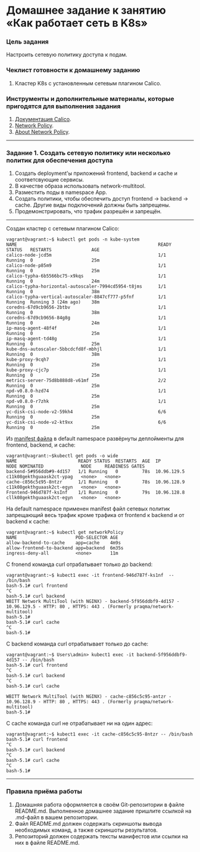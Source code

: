 # Домашнее задание к занятию «Как работает сеть в K8s»

### Цель задания

Настроить сетевую политику доступа к подам.

### Чеклист готовности к домашнему заданию

1. Кластер K8s с установленным сетевым плагином Calico.

### Инструменты и дополнительные материалы, которые пригодятся для выполнения задания

1. [Документация Calico](https://www.tigera.io/project-calico/).
2. [Network Policy](https://kubernetes.io/docs/concepts/services-networking/network-policies/).
3. [About Network Policy](https://docs.projectcalico.org/about/about-network-policy).

-----

### Задание 1. Создать сетевую политику или несколько политик для обеспечения доступа

1. Создать deployment'ы приложений frontend, backend и cache и соответсвующие сервисы.
2. В качестве образа использовать network-multitool.
3. Разместить поды в namespace App.
4. Создать политики, чтобы обеспечить доступ frontend -> backend -> cache. Другие виды подключений должны быть запрещены.
5. Продемонстрировать, что трафик разрешён и запрещён.
---

Создан кластер с сетевым плагином Calico:

```commandline
vagrant@vagrant:~$ kubectl get pods -n kube-system
NAME                                                     READY   STATUS   RESTARTS               AGE
calico-node-jcd5m                                        1/1     Running  0                      25m
calico-node-p85m9                                        1/1     Running  0                      25m
calico-typha-6b5566bc75-x9kqs                            1/1     Running  0                      24m
calico-typha-horizontal-autoscaler-7994cd5954-t8jms      1/1     Running  0                      38m
calico-typha-vertical-autoscaler-8847cf777-p5fnf         1/1     Running  Running 3 (24m ago)    38m
coredns-67d9cb9656-2btbv                                 1/1     Running  0                      38m
coredns-67d9cb9656-84g8g                                 1/1     Running  0                      24m
ip-masq-agent-48f4f                                      1/1     Running  0                      25m
ip-masq-agent-td48g                                      1/1     Running  0                      25m
kube-dns-autoscaler-5bbcdcfd8f-mbhjl                     1/1     Running  0                      38m
kube-proxy-9cqh7                                         1/1     Running  0                      25m
kube-proxy-cjc7p                                         1/1     Running  0                      25m
metrics-server-75d8b888d8-v61mf                          2/2     Running  0                      25m
npd-v0.8.0-hzd74                                         1/1     Running  0                      25m
npd-v0.8.0-r7zhk                                         1/1     Running  0                      25m
yc-disk-csi-node-v2-59kh4                                6/6     Running  0                      25m
yc-disk-csi-node-v2-kt9xx                                6/6     Running  0                      25m
```
Из [manifest файла](https://github.com/ElenaSovetova/kuber-homeworks/blob/main/3.3/deployment.yaml) в default namespace развёрнуты деплойменты для frontend, backend, и cache:

```commandline
vagrant@vagrant:~$kubectl get pods -o wide
NAME                       READY STATUS  RESTARTS  AGE  IP           NODE NOMINATED              NODE     READINESS GATES
backend-5#956ddb#9-4d157   1/1 Running   0         78s  10.96.129.5  c11k08gekthguaask2ct-ypag   <none>   <none>
cache-c856c5¢95-8ntzr      1/1 Running   0         78s  10.96.128.9  c11k08gekthguaask2ct-egyn   <none>   <none>
Frontend-946d787f-ksInf    1/1 Running   0         79s  10.96.128.8  cllk08gekthguaask2ct-egyn   <none>   <none>

```
На default namespace применен manifest файл сетевых политик запрещающий весь трафик кроме трафика от frontend к backend и от backend к cache:
```commandline
vagrant@vagrant:~$ kubectl get networkPolicy
NAME                      POD-SELECTOR AGE
allow-backend-to-cache    app=cache    4m9s
allow-frontend-to-backend app=backend  6m35s
ingress-deny-all          <none>       11m
```
C fronend команда curl отрабатывает только до backend:
```commandline
vagrant@vagrant:~$ kubect1 exec -it frontend-946d787f-ks1nf  -- /bin/bash
bash-5.1# curl frontend
^C
bash-5.1# curl backend
WBITT Network MultiTool (with NGINX) - backend-5f956ddbf9-4d157 - 10.96.129.5 - HTTP: 80 , HTTPS: 443 . (Formerly praqma/network-multitool)
bash-5.1#
bash-5.1# curl cache
^C
bash-5.1#

```
С backend команда curl отрабатывает только до cache:

```commandline
vagrant@vagrant:~$ Users\admin> kubect1 exec -it backend-5f956ddbf9-4d157 -- /bin/bash
bash-5.1# curl frontend
^C
bash-5.1# curl backend
^C
bash-5.1# curl cache

WBITT Network MultiTool (with NGINX) - cache-c856c5c95-antzr - 10.96.128.9 - HTTP: 80 , HTTPS: 443 . (Formerly praqma/network-multitool)
bash-5.1#
```
С cache команда curl не отрабатывает ни на один адрес:

```commandline
vagrant@vagrant:~$ kubect1 exec -it cache-c856c5c95-8ntzr -- /bin/bash
bash-5.1# curl frontend
^C
bash-5.1# curl backend
^C
bash-5.1# curl cache
^C
bash-5.1#
```

---

### Правила приёма работы

1. Домашняя работа оформляется в своём Git-репозитории в файле README.md. Выполненное домашнее задание пришлите ссылкой на .md-файл в вашем репозитории.
2. Файл README.md должен содержать скриншоты вывода необходимых команд, а также скриншоты результатов.
3. Репозиторий должен содержать тексты манифестов или ссылки на них в файле README.md.
